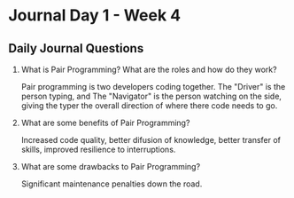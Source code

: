 # Journal Day 1 - Week 4

## Daily Journal Questions

1. What is Pair Programming? What are the roles and how do they work?

    Pair programming is two developers coding together. The "Driver" is the person typing, and The "Navigator" is the person watching on the side, giving the typer the overall direction of where there code needs to go.

2. What are some benefits of Pair Programming?

    Increased code quality, better difusion of knowledge, better transfer of skills, improved resilience to interruptions.

3. What are some drawbacks to Pair Programming?

    Significant maintenance penalties down the road.